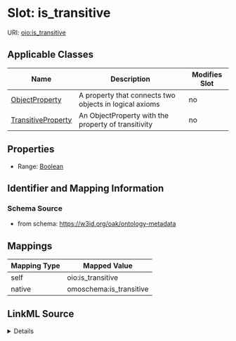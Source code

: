 

# Slot: is_transitive



URI: [oio:is_transitive](http://www.geneontology.org/formats/oboInOwl#is_transitive)



<!-- no inheritance hierarchy -->





## Applicable Classes

| Name | Description | Modifies Slot |
| --- | --- | --- |
| [ObjectProperty](ObjectProperty.md) | A property that connects two objects in logical axioms |  no  |
| [TransitiveProperty](TransitiveProperty.md) | An ObjectProperty with the property of transitivity |  no  |







## Properties

* Range: [Boolean](Boolean.md)





## Identifier and Mapping Information







### Schema Source


* from schema: https://w3id.org/oak/ontology-metadata




## Mappings

| Mapping Type | Mapped Value |
| ---  | ---  |
| self | oio:is_transitive |
| native | omoschema:is_transitive |




## LinkML Source

<details>
```yaml
name: is_transitive
deprecated: deprecated oboInOwl property
from_schema: https://w3id.org/oak/ontology-metadata
deprecated_element_has_exact_replacement: TransitiveProperty
rank: 1000
slot_uri: oio:is_transitive
alias: is_transitive
domain_of:
- ObjectProperty
range: boolean

```
</details>